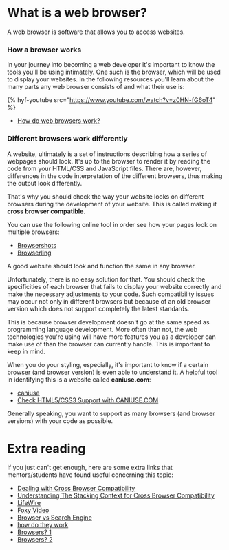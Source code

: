 # What is a web browser?

A web browser is software that allows you to access websites.

### How a browser works

In your journey into becoming a web developer it's important to know the tools you'll be using intimately. One such is the browser, which will be used to display your websites. In the following resources you'll learn about the many parts any web browser consists of and what their use is:

{% hyf-youtube src="https://www.youtube.com/watch?v=z0HN-fG6oT4" %}

- [How do web browsers work?](https://medium.com/@monica1109/how-does-web-browsers-work-c95ad628a509)

### Different browsers work differently

A website, ultimately is a set of instructions describing how a series of webpages should look. It's up to the browser to render it by reading the code from your HTML/CSS and JavaScript files. There are, however, differences in the code interpretation of the different browsers, thus making the output look differently.

That's why you should check the way your website looks on different browsers during the development of your website. This is called making it **cross browser compatible**.

You can use the following online tool in order see how your pages look on multiple browsers:

- [Browsershots](http://browsershots.org) <!-- This site is down -->
- [Browserling](https://www.browserling.com/) <!-- This one is broken -->

A good website should look and function the same in any browser.

Unfortunately, there is no easy solution for that. You should check the specificities of each browser that fails to display your website correctly and make the necessary adjustments to your code. Such compatibility issues may occur not only in different browsers but because of an old browser version which does not support completely the latest standards.

This is because browser development doesn't go at the same speed as programming language development. More often than not, the web technologies you're using will have more features you as a developer can make use of than the browser can currently handle. This is important to keep in mind.

When you do your styling, especially, it's important to know if a certain browser (and browser version) is even able to understand it. A helpful tool in identifying this is a website called **caniuse.com**:

- [caniuse](https://caniuse.com/)
- [Check HTML5/CSS3 Support with CANIUSE.COM](https://www.youtube.com/watch?v=el7McMP8CB8)

Generally speaking, you want to support as many browsers (and browser versions) with your code as possible.

# Extra reading
If you just can't get enough, here are some extra links that mentors/students have found useful concerning this topic:

- [Dealing with Cross Browser Compatibility](https://www.youtube.com/watch?v=9tEixRJ3GeI)
- [Understanding The Stacking Context for Cross Browser Compatibility](https://medium.com/@mattcroak718/understanding-the-stacking-context-for-cross-browser-compatibility-2b21db1cf621)
- [LifeWire](https://www.lifewire.com/what-is-a-browser-446234)
- [Foxy Video](https://www.google.com/search?q=what+is+a+web+browser&client=safari&rls=en&source=lnms&tbm=vid&sa=X&ved=0ahUKEwjT_fHmrubbAhWszIMKHYArAKUQ_AUICigB&biw=1280&bih=739)
- [Browser vs Search Engine](https://www.computer-geek.net/what-is-the-difference-be-va-47.html)
- [how do they work](https://www.youtube.com/watch?v=WjDrMKZWCt0)
- [Browsers? 1](https://www.youtube.com/watch?v=TcbhVv9ty44)
- [Browsers? 2](https://www.youtube.com/watch?v=Ir61LfjYyHk)
